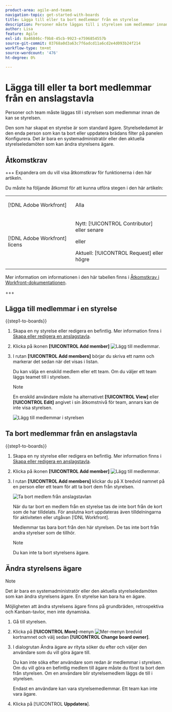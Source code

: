 ```yaml
---
product-area: agile-and-teams
navigation-topic: get-started-with-boards
title: Lägga till eller ta bort medlemmar från en styrelse
description: Personer måste läggas till i styrelsen som medlemmar innan de kan se styrelsen och tilldelas kort.
author: Lisa
feature: Agile
exl-id: 8a46846c-f9b8-45cb-9923-e7596854557b
source-git-commit: 03768a0d3a63c7f6adcd11a6cd2e4d093b24f214
workflow-type: tm+mt
source-wordcount: '476'
ht-degree: 0%

---
```


# Lägga till eller ta bort medlemmar från en anslagstavla

Personer och team måste läggas till i styrelsen som medlemmar innan de kan se styrelsen.

Den som har skapat en styrelse är som standard ägare. Styrelseledamot är den enda person som kan ta bort eller uppdatera brädans filter på panelen Konfigurera. Det är bara en systemadministratör eller den aktuella styrelseledamöten som kan ändra styrelsens ägare.

## Åtkomstkrav

+++ Expandera om du vill visa åtkomstkrav för funktionerna i den här artikeln.

Du måste ha följande åtkomst för att kunna utföra stegen i den här artikeln:

<table style="table-layout:auto"> 
 <col> 
 <col> 
 <tbody> 
  <tr> 
   <td role="rowheader">[!DNL Adobe Workfront]</td> 
   <td> <p>Alla</p> </td> 
  </tr> 
  <tr> 
   <td role="rowheader">[!DNL Adobe Workfront] licens</td> 
   <td> 
   <p>Nytt: [!UICONTROL Contributor] eller senare</p> 
   <p>eller</p>
   <p>Aktuell: [!UICONTROL Request] eller högre</p>
   </td> 
  </tr> 
 </tbody> 
</table>

Mer information om informationen i den här tabellen finns i [Åtkomstkrav i Workfront-dokumentationen](/help/quicksilver/administration-and-setup/add-users/access-levels-and-object-permissions/access-level-requirements-in-documentation.md).

+++

## Lägga till medlemmar i en styrelse

{{step1-to-boards}}

1. Skapa en ny styrelse eller redigera en befintlig. Mer information finns i [Skapa eller redigera en anslagstavla](../../agile/get-started-with-boards/create-edit-board.md).
1. Klicka på ikonen **[!UICONTROL Add member]** ![Lägg till medlemmar](assets/boards-addmember-spectrum-25x25.png).
1. I rutan **[!UICONTROL Add members]** börjar du skriva ett namn och markerar det sedan när det visas i listan.

   Du kan välja en enskild medlem eller ett team. Om du väljer ett team läggs teamet till i styrelsen.

   >[!NOTE]
   >
   >En enskild användare måste ha alternativet **[!UICONTROL View]** eller **[!UICONTROL Edit]** angivet i sin åtkomstnivå för team, annars kan de inte visa styrelsen.


   ![Lägg till medlemmar i styrelsen](assets/boards-add-members.png)

## Ta bort medlemmar från en anslagstavla

{{step1-to-boards}}

1. Skapa en ny styrelse eller redigera en befintlig. Mer information finns i [Skapa eller redigera en anslagstavla](../../agile/get-started-with-boards/create-edit-board.md).
1. Klicka på ikonen **[!UICONTROL Add member]** ![Lägg till medlemmar](assets/boards-addmember-spectrum-25x25.png).
1. I rutan **[!UICONTROL Add members]** klickar du på X bredvid namnet på en person eller ett team för att ta bort dem från styrelsen.

   ![Ta bort medlem från anslagstavlan](assets/boards-remove-member-from-board-350x367.png)

   När du tar bort en medlem från en styrelse tas de inte bort från de kort som de har tilldelats. För anslutna kort uppdateras även tilldelningarna för aktiviteten eller utgåvan [!DNL Workfront].

   Medlemmar tas bara bort från den här styrelsen. De tas inte bort från andra styrelser som de tillhör.

   >[!NOTE]
   >
   >Du kan inte ta bort styrelsens ägare.

## Ändra styrelsens ägare

>[!NOTE]
>
>Det är bara en systemadministratör eller den aktuella styrelseledamöten som kan ändra styrelsens ägare. En styrelse kan bara ha en ägare.
>
>Möjligheten att ändra styrelsens ägare finns på grundbräden, retrospektiva och Kanban-tavlor, men inte dynamiska.

1. Gå till styrelsen.
1. Klicka på **[!UICONTROL More]**-menyn ![Mer-menyn](assets/more-icon-spectrum.png) bredvid kortnamnet och välj sedan **[!UICONTROL Change board owner]**.
1. I dialogrutan Ändra ägare av rityta söker du efter och väljer den användare som du vill göra ägare till.

   Du kan inte söka efter användare som redan är medlemmar i styrelsen. Om du vill göra en befintlig medlem till ägare måste du först ta bort dem från styrelsen. Om en användare blir styrelsemedlem läggs de till i styrelsen.

   Endast en användare kan vara styrelsemedlemmar. Ett team kan inte vara ägare.

1. Klicka på [!UICONTROL **Uppdatera**].
